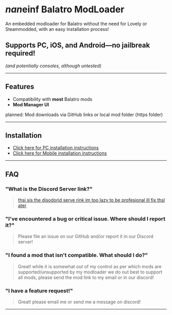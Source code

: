 # ***nan*einf Balatro ModLoader**
An embedded modloader for Balatro without the need for Lovely or Steammodded, with an easy installation process!

## **Supports PC, iOS, and Android—no jailbreak required!**
*(and potentially consoles, although untested)*

---

## **Features**
- Compatibility with **most** Balatro mods
- **Mod Manager UI**

planned:
Mod downloads via GitHub links or local mod folder (https folder)


---

## **Installation**

- [Click here for PC installation instructions](https://abc.xyz)
- [Click here for Mobile installation instructions](https://abc.xyz)

---

## **FAQ**

### **"What is the Discord Server link?"**
> [thsi sis the disodorid serve rink im too lazy to be profesional ill fix thsl ater](https://discord.gg/2pjsG3u2wm)

### **"I've encountered a bug or critical issue. Where should I report it?"**
> Please file an issue on our GitHub and/or report it in our Discord server!

### **"I found a mod that isn't compatible. What should I do?"**
> Great! while it is somewhat out of my control as per which mods are supported/unsupported by my modloader
> we do out best to support all mods, please send the mod link to my email or in our discord!

### **"I have a feature request!"**
> Great! please email me or send me a message on discord!
---

